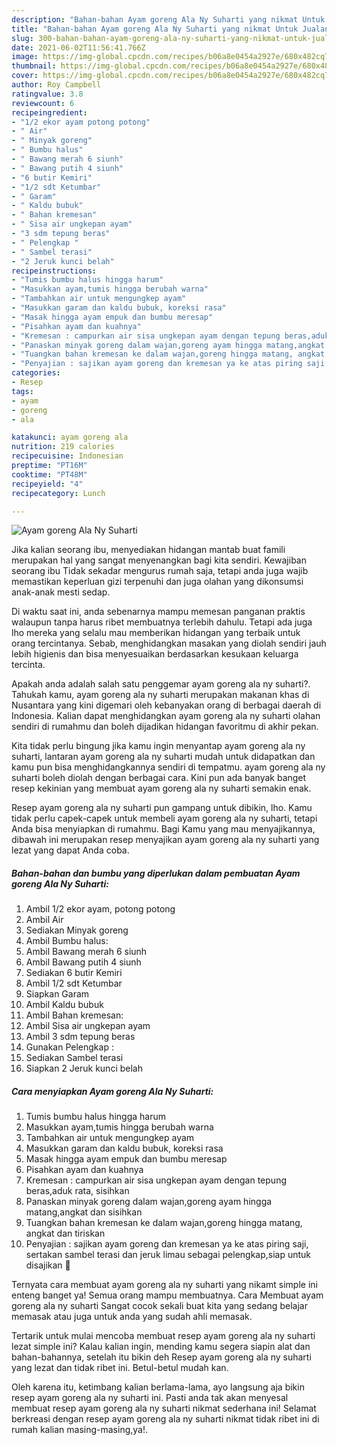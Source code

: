 ```yaml
---
description: "Bahan-bahan Ayam goreng Ala Ny Suharti yang nikmat Untuk Jualan"
title: "Bahan-bahan Ayam goreng Ala Ny Suharti yang nikmat Untuk Jualan"
slug: 300-bahan-bahan-ayam-goreng-ala-ny-suharti-yang-nikmat-untuk-jualan
date: 2021-06-02T11:56:41.766Z
image: https://img-global.cpcdn.com/recipes/b06a8e0454a2927e/680x482cq70/ayam-goreng-ala-ny-suharti-foto-resep-utama.jpg
thumbnail: https://img-global.cpcdn.com/recipes/b06a8e0454a2927e/680x482cq70/ayam-goreng-ala-ny-suharti-foto-resep-utama.jpg
cover: https://img-global.cpcdn.com/recipes/b06a8e0454a2927e/680x482cq70/ayam-goreng-ala-ny-suharti-foto-resep-utama.jpg
author: Roy Campbell
ratingvalue: 3.8
reviewcount: 6
recipeingredient:
- "1/2 ekor ayam potong potong"
- " Air"
- " Minyak goreng"
- " Bumbu halus"
- " Bawang merah 6 siunh"
- " Bawang putih 4 siunh"
- "6 butir Kemiri"
- "1/2 sdt Ketumbar"
- " Garam"
- " Kaldu bubuk"
- " Bahan kremesan"
- " Sisa air ungkepan ayam"
- "3 sdm tepung beras"
- " Pelengkap "
- " Sambel terasi"
- "2 Jeruk kunci belah"
recipeinstructions:
- "Tumis bumbu halus hingga harum"
- "Masukkan ayam,tumis hingga berubah warna"
- "Tambahkan air untuk mengungkep ayam"
- "Masukkan garam dan kaldu bubuk, koreksi rasa"
- "Masak hingga ayam empuk dan bumbu meresap"
- "Pisahkan ayam dan kuahnya"
- "Kremesan : campurkan air sisa ungkepan ayam dengan tepung beras,aduk rata, sisihkan"
- "Panaskan minyak goreng dalam wajan,goreng ayam hingga matang,angkat dan sisihkan"
- "Tuangkan bahan kremesan ke dalam wajan,goreng hingga matang, angkat dan tiriskan"
- "Penyajian : sajikan ayam goreng dan kremesan ya ke atas piring saji, sertakan sambel terasi dan jeruk limau sebagai pelengkap,siap untuk disajikan 🤗"
categories:
- Resep
tags:
- ayam
- goreng
- ala

katakunci: ayam goreng ala 
nutrition: 219 calories
recipecuisine: Indonesian
preptime: "PT16M"
cooktime: "PT48M"
recipeyield: "4"
recipecategory: Lunch

---
```



![Ayam goreng Ala Ny Suharti](https://img-global.cpcdn.com/recipes/b06a8e0454a2927e/680x482cq70/ayam-goreng-ala-ny-suharti-foto-resep-utama.jpg)

Jika kalian seorang ibu, menyediakan hidangan mantab buat famili merupakan hal yang sangat menyenangkan bagi kita sendiri. Kewajiban seorang ibu Tidak sekadar mengurus rumah saja, tetapi anda juga wajib memastikan keperluan gizi terpenuhi dan juga olahan yang dikonsumsi anak-anak mesti sedap.

Di waktu  saat ini, anda sebenarnya mampu memesan panganan praktis walaupun tanpa harus ribet membuatnya terlebih dahulu. Tetapi ada juga lho mereka yang selalu mau memberikan hidangan yang terbaik untuk orang tercintanya. Sebab, menghidangkan masakan yang diolah sendiri jauh lebih higienis dan bisa menyesuaikan berdasarkan kesukaan keluarga tercinta. 



Apakah anda adalah salah satu penggemar ayam goreng ala ny suharti?. Tahukah kamu, ayam goreng ala ny suharti merupakan makanan khas di Nusantara yang kini digemari oleh kebanyakan orang di berbagai daerah di Indonesia. Kalian dapat menghidangkan ayam goreng ala ny suharti olahan sendiri di rumahmu dan boleh dijadikan hidangan favoritmu di akhir pekan.

Kita tidak perlu bingung jika kamu ingin menyantap ayam goreng ala ny suharti, lantaran ayam goreng ala ny suharti mudah untuk didapatkan dan kamu pun bisa menghidangkannya sendiri di tempatmu. ayam goreng ala ny suharti boleh diolah dengan berbagai cara. Kini pun ada banyak banget resep kekinian yang membuat ayam goreng ala ny suharti semakin enak.

Resep ayam goreng ala ny suharti pun gampang untuk dibikin, lho. Kamu tidak perlu capek-capek untuk membeli ayam goreng ala ny suharti, tetapi Anda bisa menyiapkan di rumahmu. Bagi Kamu yang mau menyajikannya, dibawah ini merupakan resep menyajikan ayam goreng ala ny suharti yang lezat yang dapat Anda coba.

<!--inarticleads1-->

##### Bahan-bahan dan bumbu yang diperlukan dalam pembuatan Ayam goreng Ala Ny Suharti:

1. Ambil 1/2 ekor ayam, potong potong
1. Ambil  Air
1. Sediakan  Minyak goreng
1. Ambil  Bumbu halus:
1. Ambil  Bawang merah 6 siunh
1. Ambil  Bawang putih 4 siunh
1. Sediakan 6 butir Kemiri
1. Ambil 1/2 sdt Ketumbar
1. Siapkan  Garam
1. Ambil  Kaldu bubuk
1. Ambil  Bahan kremesan:
1. Ambil  Sisa air ungkepan ayam
1. Ambil 3 sdm tepung beras
1. Gunakan  Pelengkap :
1. Sediakan  Sambel terasi
1. Siapkan 2 Jeruk kunci belah




<!--inarticleads2-->

##### Cara menyiapkan Ayam goreng Ala Ny Suharti:

1. Tumis bumbu halus hingga harum
1. Masukkan ayam,tumis hingga berubah warna
1. Tambahkan air untuk mengungkep ayam
1. Masukkan garam dan kaldu bubuk, koreksi rasa
1. Masak hingga ayam empuk dan bumbu meresap
1. Pisahkan ayam dan kuahnya
1. Kremesan : campurkan air sisa ungkepan ayam dengan tepung beras,aduk rata, sisihkan
1. Panaskan minyak goreng dalam wajan,goreng ayam hingga matang,angkat dan sisihkan
1. Tuangkan bahan kremesan ke dalam wajan,goreng hingga matang, angkat dan tiriskan
1. Penyajian : sajikan ayam goreng dan kremesan ya ke atas piring saji, sertakan sambel terasi dan jeruk limau sebagai pelengkap,siap untuk disajikan 🤗




Ternyata cara membuat ayam goreng ala ny suharti yang nikamt simple ini enteng banget ya! Semua orang mampu membuatnya. Cara Membuat ayam goreng ala ny suharti Sangat cocok sekali buat kita yang sedang belajar memasak atau juga untuk anda yang sudah ahli memasak.

Tertarik untuk mulai mencoba membuat resep ayam goreng ala ny suharti lezat simple ini? Kalau kalian ingin, mending kamu segera siapin alat dan bahan-bahannya, setelah itu bikin deh Resep ayam goreng ala ny suharti yang lezat dan tidak ribet ini. Betul-betul mudah kan. 

Oleh karena itu, ketimbang kalian berlama-lama, ayo langsung aja bikin resep ayam goreng ala ny suharti ini. Pasti anda tak akan menyesal membuat resep ayam goreng ala ny suharti nikmat sederhana ini! Selamat berkreasi dengan resep ayam goreng ala ny suharti nikmat tidak ribet ini di rumah kalian masing-masing,ya!.

